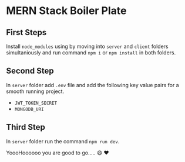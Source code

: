 # MERN Stack Boiler Plate

## First Steps

Install `node_modules` using by moving into `server` and `client` folders simultaniously and run command `npm i` or `npm install` in both folders.

## Second Step

In `server` folder add `.env` file and add the following key value pairs for a smooth running project.

-  `JWT_TOKEN_SECRET`
-  `MONGODB_URI`

## Third Step

In `server` folder run the command `npm run dev`.

YoooHoooooo you are good to go..... :smile: :heart: